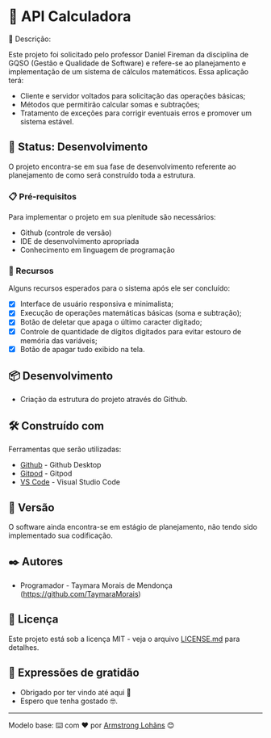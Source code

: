 # 🧮 API Calculadora
📰 Descrição:

Este projeto foi solicitado pelo professor Daniel Fireman da disciplina de GQSO (Gestão e Qualidade de Software) e refere-se ao planejamento e implementação de um sistema de cálculos matemáticos. Essa aplicação terá:
* Cliente e servidor voltados para solicitação das operações básicas;
* Métodos que permitirão calcular somas e subtrações;
* Tratamento de exceções para corrigir eventuais erros e promover um sistema estável.

## 🚀 Status: Desenvolvimento

O projeto encontra-se em sua fase de desenvolvimento referente ao planejamento de como será construído toda a estrutura.

### 📋 Pré-requisitos

Para implementar o projeto em sua plenitude são necessários:
- Github (controle de versão) 
- IDE de desenvolvimento apropriada
- Conhecimento em linguagem de programação

### 🔧 Recursos

Alguns recursos esperados para o sistema após ele ser concluído:
- [x] Interface de usuário responsiva e minimalista;
- [x] Execução de operações matemáticas básicas (soma e subtração);
- [x] Botão de deletar que apaga o último caracter digitado;
- [x] Controle de quantidade de dígitos digitados para evitar estouro de memória das variáveis;
- [x] Botão de apagar tudo exibido na tela.

## 📦 Desenvolvimento

- Criação da estrutura do projeto através do Github.

## 🛠️ Construído com

Ferramentas que serão utilizadas:

* [Github](https://desktop.github.com) - Github Desktop
* [Gitpod](https://www.gitpod.io) - Gitpod
* [VS Code](https://code.visualstudio.com/download) - Visual Studio Code

## 📌 Versão

O software ainda encontra-se em estágio de planejamento, não tendo sido implementado sua codificação. 

## ✒️ Autores

* Programador - Taymara Morais de Mendonça (https://github.com/TaymaraMorais)

## 📄 Licença

Este projeto está sob a licença MIT - veja o arquivo [LICENSE.md](https://github.com/TaymaraMorais/calculadora-gqso-tay/blob/main/LICENSE) para detalhes.

## 🎁 Expressões de gratidão

* Obrigado por ter vindo até aqui 📢 
* Espero que tenha gostado 🤓.

---
Modelo base: ⌨️ com ❤️ por [Armstrong Lohãns](https://gist.github.com/lohhans) 😊
